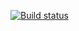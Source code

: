 [![Build status](https://ci.appveyor.com/api/projects/status/tkj7pwvrq3ib4bb4?svg=true)](https://ci.appveyor.com/project/IVAN37853/netology-cardordering-homework)
